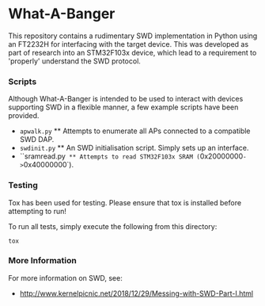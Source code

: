 # What-A-Banger

This repository contains a rudimentary SWD implementation in Python using an
FT2232H for interfacing with the target device. This was developed as part of
research into an STM32F103x device, which lead to a requirement to 'properly'
understand the SWD protocol.

### Scripts

Although What-A-Banger is intended to be used to interact with devices
supporting SWD in a flexible manner, a few example scripts have been
provided.

* `apwalk.py`
** Attempts to enumerate all APs connected to a compatible SWD DAP.
* `swdinit.py`
** An SWD initialisation script. Simply sets up an interface.
* ``sramread.py`
** Attempts to read STM32F103x SRAM (`0x20000000` -> `0x40000000`).

### Testing

Tox has been used for testing. Please ensure that tox is installed before
attempting to run!

To run all tests, simply execute the following from this directory:

```
tox
```

### More Information

For more information on SWD, see:

* http://www.kernelpicnic.net/2018/12/29/Messing-with-SWD-Part-I.html
